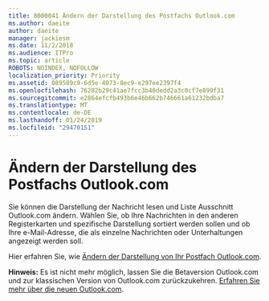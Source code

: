 ```yaml
---
title: 8000041 Ändern der Darstellung des Postfachs Outlook.com
ms.author: daeite
author: daeite
manager: jackiesm
ms.date: 11/2/2018
ms.audience: ITPro
ms.topic: article
ROBOTS: NOINDEX, NOFOLLOW
localization_priority: Priority
ms.assetid: 089589c9-6d5e-4073-8ec9-e297ee2397f4
ms.openlocfilehash: 76282b29c41ae7fcc3b40dedd2a3c0cf7e899f31
ms.sourcegitcommit: e2864efcfb493b6e46b662b746661a61232bdba7
ms.translationtype: MT
ms.contentlocale: de-DE
ms.lasthandoff: 01/24/2019
ms.locfileid: "29470151"
---
```

# <a name="change-the-look-of-your-outlookcom-mailbox"></a>Ändern der Darstellung des Postfachs Outlook.com

Sie können die Darstellung der Nachricht lesen und Liste Ausschnitt Outlook.com ändern. Wählen Sie, ob Ihre Nachrichten in den anderen Registerkarten und spezifische Darstellung sortiert werden sollen und ob Ihre e-Mail-Adresse, die als einzelne Nachrichten oder Unterhaltungen angezeigt werden soll.
  
Hier erfahren Sie, wie [Ändern der Darstellung von Ihr Postfach Outlook.com](https://go.microsoft.com/fwlink/p/?linkid=2001401&amp;clcid=0x409).
  
 **Hinweis:** Es ist nicht mehr möglich, lassen Sie die Betaversion Outlook.com und zur klassischen Version von Outlook.com zurückzukehren. [Erfahren Sie mehr über die neuen Outlook.com](https://go.microsoft.com/fwlink/p/?linkid=874356).
  

